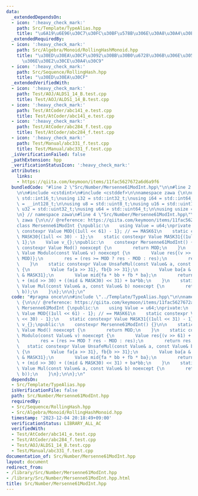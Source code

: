 ```yaml
---
data:
  _extendedDependsOn:
  - icon: ':heavy_check_mark:'
    path: Src/Template/TypeAlias.hpp
    title: "\u6A19\u6E96\u30C7\u30FC\u30BF\u578B\u306E\u30A8\u30A4\u30EA\u30A2\u30B9"
  _extendedRequiredBy:
  - icon: ':heavy_check_mark:'
    path: Src/Algebra/Monoid/RollingHashMonoid.hpp
    title: "\u30ED\u30EA\u30CF\u3092\u30BB\u30B0\u6728\u306B\u306E\u305B\u308B\u6642\
      \u306E\u30E2\u30CE\u30A4\u30C9"
  - icon: ':heavy_check_mark:'
    path: Src/Sequence/RollingHash.hpp
    title: "\u30ED\u30EA\u30CF"
  _extendedVerifiedWith:
  - icon: ':heavy_check_mark:'
    path: Test/AOJ/ALDS1_14_B.test.cpp
    title: Test/AOJ/ALDS1_14_B.test.cpp
  - icon: ':heavy_check_mark:'
    path: Test/AtCoder/abc141_e.test.cpp
    title: Test/AtCoder/abc141_e.test.cpp
  - icon: ':heavy_check_mark:'
    path: Test/AtCoder/abc284_f.test.cpp
    title: Test/AtCoder/abc284_f.test.cpp
  - icon: ':heavy_check_mark:'
    path: Test/Manual/abc331_f.test.cpp
    title: Test/Manual/abc331_f.test.cpp
  _isVerificationFailed: false
  _pathExtension: hpp
  _verificationStatusIcon: ':heavy_check_mark:'
  attributes:
    links:
    - https://qiita.com/keymoon/items/11fac5627672a6d6a9f6
  bundledCode: "#line 2 \"Src/Number/Mersenne61ModInt.hpp\"\n\n#line 2 \"Src/Template/TypeAlias.hpp\"\
    \n\n#include <cstdint>\n#include <cstddef>\n\nnamespace zawa {\n\nusing i16 =\
    \ std::int16_t;\nusing i32 = std::int32_t;\nusing i64 = std::int64_t;\nusing i128\
    \ = __int128_t;\n\nusing u8 = std::uint8_t;\nusing u16 = std::uint16_t;\nusing\
    \ u32 = std::uint32_t;\nusing u64 = std::uint64_t;\n\nusing usize = std::size_t;\n\
    \n} // namespace zawa\n#line 4 \"Src/Number/Mersenne61ModInt.hpp\"\n\nnamespace\
    \ zawa {\n\n// @reference: https://qiita.com/keymoon/items/11fac5627672a6d6a9f6\n\
    class Mersenne61ModInt {\npublic:\n    using Value = u64;\nprivate:\n    static\
    \ constexpr Value MOD{(1ull << 61) - 1}; // == MASK61\n    static constexpr Value\
    \ MASK30{(1ull << 30) - 1};\n    static constexpr Value MASK31{(1ull << 31) -\
    \ 1};\n    Value v_{};\npublic:\n    constexpr Mersenne61ModInt() {}\n\n    static\
    \ constexpr Value Mod() noexcept {\n        return MOD;\n    }\n    static constexpr\
    \ Value Modulo(const Value& v) noexcept {\n        Value res{(v >> 61) + (v &\
    \ MOD)};\n        res = (res >= MOD ? res - MOD : res);\n        return res;\n\
    \    }\n    static constexpr Value UnsafeMul(const Value& a, const Value& b) noexcept\
    \ {\n        Value fa{a >> 31}, fb{b >> 31};\n        Value ba{a & MASK31}, bb{b\
    \ & MASK31};\n        Value mid{fa * bb + fb * ba};\n        return Value{2}*fa*fb\
    \ + (mid >> 30) + ((mid & MASK30) << 31) + ba*bb;\n    }\n    static constexpr\
    \ Value Mul(const Value& a, const Value& b) noexcept {\n        return Modulo(UnsafeMul(a,\
    \ b));\n    }\n};\n\n};\n"
  code: "#pragma once\n\n#include \"../Template/TypeAlias.hpp\"\n\nnamespace zawa\
    \ {\n\n// @reference: https://qiita.com/keymoon/items/11fac5627672a6d6a9f6\nclass\
    \ Mersenne61ModInt {\npublic:\n    using Value = u64;\nprivate:\n    static constexpr\
    \ Value MOD{(1ull << 61) - 1}; // == MASK61\n    static constexpr Value MASK30{(1ull\
    \ << 30) - 1};\n    static constexpr Value MASK31{(1ull << 31) - 1};\n    Value\
    \ v_{};\npublic:\n    constexpr Mersenne61ModInt() {}\n\n    static constexpr\
    \ Value Mod() noexcept {\n        return MOD;\n    }\n    static constexpr Value\
    \ Modulo(const Value& v) noexcept {\n        Value res{(v >> 61) + (v & MOD)};\n\
    \        res = (res >= MOD ? res - MOD : res);\n        return res;\n    }\n \
    \   static constexpr Value UnsafeMul(const Value& a, const Value& b) noexcept\
    \ {\n        Value fa{a >> 31}, fb{b >> 31};\n        Value ba{a & MASK31}, bb{b\
    \ & MASK31};\n        Value mid{fa * bb + fb * ba};\n        return Value{2}*fa*fb\
    \ + (mid >> 30) + ((mid & MASK30) << 31) + ba*bb;\n    }\n    static constexpr\
    \ Value Mul(const Value& a, const Value& b) noexcept {\n        return Modulo(UnsafeMul(a,\
    \ b));\n    }\n};\n\n};\n"
  dependsOn:
  - Src/Template/TypeAlias.hpp
  isVerificationFile: false
  path: Src/Number/Mersenne61ModInt.hpp
  requiredBy:
  - Src/Sequence/RollingHash.hpp
  - Src/Algebra/Monoid/RollingHashMonoid.hpp
  timestamp: '2023-12-04 20:18:49+09:00'
  verificationStatus: LIBRARY_ALL_AC
  verifiedWith:
  - Test/AtCoder/abc141_e.test.cpp
  - Test/AtCoder/abc284_f.test.cpp
  - Test/AOJ/ALDS1_14_B.test.cpp
  - Test/Manual/abc331_f.test.cpp
documentation_of: Src/Number/Mersenne61ModInt.hpp
layout: document
redirect_from:
- /library/Src/Number/Mersenne61ModInt.hpp
- /library/Src/Number/Mersenne61ModInt.hpp.html
title: Src/Number/Mersenne61ModInt.hpp
---
```

